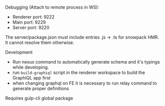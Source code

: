 Debugging (Attach to remote process in WS):
* Renderer port: 9222
* Main port: 9229
* Server port: 9220

The server/package.json must include entries .js -> .ts for snowpack HMR. It cannot resolve them otherwise.

Development
* Run nexus command to automatically generate schema and it's typings while developing.
* run `build-graphiql` script in the renderer workspace to build the GraphiQL app first
* when changing graphql on FE it is necessary to run relay command to generate proper definitions

Requires gulp-cli global package
